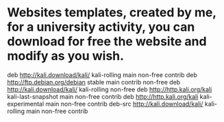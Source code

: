 # Websites templates, created by me, for a university activity, you can download for free the website and modify as you wish.
deb http://kali.download/kali/ kali-rolling main non-free contrib
deb http://ftp.debian.org/debian stable main contrib non-free
deb http://kali.download/kali/ kali-rolling non-free
deb http://http.kali.org/kali kali-last-snapshot main non-free contrib
deb http://http.kali.org/kali kali-experimental main non-free contrib
deb-src http://kali.download/kali/ kali-rolling main non-free contrib
